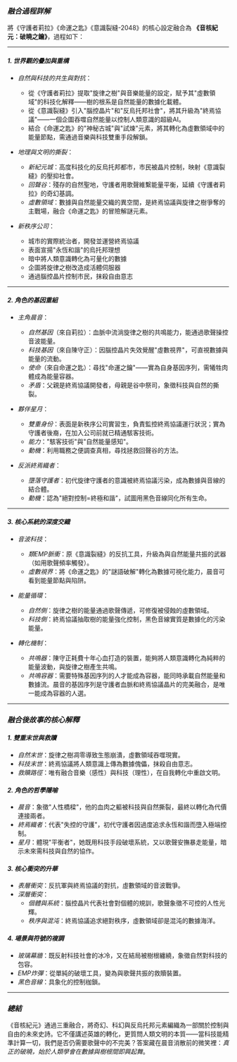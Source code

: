### *融合過程詳解*  
將《守護者莉拉》《命運之匙》《意識裂縫-2048》的核心設定融合為 **《音核紀元：破曉之鑰》**，過程如下：

---

#### *1. 世界觀的疊加與重構*  
- *自然與科技的共生與對抗*：  
  - 從《守護者莉拉》提取"旋律之樹"與音樂能量的設定，賦予其"虛數領域"的科技化解釋——樹的根系是自然能量的數據化載體。  
  - 從《意識裂縫》引入"腦控晶片"和"反烏托邦社會"，將其升級為"終焉協議"——一個企圖吞噬自然能量以控制人類意識的超級AI。  
  - 結合《命運之匙》的"神秘古城"與"試煉"元素，將其轉化為虛數領域中的能量節點，需通過音樂與科技雙重手段解鎖。  

- *地理與文明的撕裂*：  
  - *新紀元城*：高度科技化的反烏托邦都市，市民被晶片控制，映射《意識裂縫》的壓抑社會。  
  - *回聲谷*：殘存的自然聖地，守護者用歌聲維繫能量平衡，延續《守護者莉拉》的奇幻基調。  
  - *虛數領域*：數據與自然能量交織的異空間，是終焉協議與旋律之樹爭奪的主戰場，融合《命運之匙》的冒險解謎元素。  

- *新秩序公司*：
  - 城市的實際統治者，開發並運營終焉協議
  - 表面宣揚"永恆和諧"的烏托邦理想
  - 暗中將人類意識轉化為可量化的數據
  - 企圖將旋律之樹改造成活體伺服器
  - 通過腦控晶片控制市民，抹殺自由意志

---

#### *2. 角色的基因重組*  
- *主角晨音*：  
  - *自然基因*（來自莉拉）：血脈中流淌旋律之樹的共鳴能力，能通過歌聲操控音波能量。  
  - *科技基因*（來自陳守正）：因腦控晶片失效覺醒"虛數視界"，可直視數據與能量的流動。  
  - *使命*（來自命運之匙）：尋找"命運之鑰"——實為自身基因序列，需犧牲肉體成為能量容器。  
  - *矛盾*：父親是終焉協議開發者，母親是谷中祭司，象徵科技與自然的撕裂。  

- *夥伴星月*：  
  - *雙重身份*：表面是新秩序公司實習生，負責監控終焉協議運行狀況；實為守護者後裔，在加入公司前就已精通駭客技術。  
  - *能力*："駭客技術"與"自然能量感知"。  
  - *動機*：利用職務之便調查真相，尋找拯救回聲谷的方法。

- *反派終焉織者*：  
  - *墮落守護者*：初代旋律守護者的意識被終焉協議污染，成為數據與音線的結合體。  
  - *動機*：認為"絕對控制=終極和諧"，試圖用黑色音線同化所有生命。  

---

#### *3. 核心系統的深度交織*  
- *音波科技*：  
  - *類EMP脈衝*：原《意識裂縫》的反抗工具，升級為與自然能量共振的武器（如用歌聲頻率觸發）。  
  - *虛數視界*：將《命運之匙》的"謎語破解"轉化為數據可視化能力，晨音可看到能量節點與陷阱。  

- *能量循環*：  
  - *自然側*：旋律之樹的能量通過歌聲傳遞，可修復被侵蝕的虛數領域。  
  - *科技側*：終焉協議抽取樹的能量強化控制，黑色音線實質是數據化的污染能量。  

- *轉化機制*：  
  - *共鳴器*：陳守正耗費十年心血打造的裝置，能夠將人類意識轉化為純粹的能量波動，與旋律之樹產生共鳴。
  - *共鳴容器*：需要特殊基因序列的人才能成為容器，能同時承載自然能量和數據流。晨音的基因序列是守護者血脈和終焉協議晶片的完美融合，是唯一能成為容器的人選。

---

### *融合後故事的核心解釋*  

#### *1. 雙重末世與救贖*  
- *自然末世*：旋律之樹凋零導致生態崩潰，虛數領域吞噬現實。  
- *科技末世*：終焉協議將人類意識上傳為數據傀儡，抹殺自由意志。  
- *救贖路徑*：唯有融合音樂（感性）與科技（理性），在自我轉化中重啟文明。  

#### *2. 角色的哲學隱喻*  
- *晨音*：象徵"人性橋樑"，他的血肉之軀被科技與自然撕裂，最終以轉化為代價連接兩者。  
- *終焉織者*：代表"失控的守護"，初代守護者因過度追求永恆和諧而墮入極端控制。  
- *星月*：體現"平衡者"，她既用科技手段破壞系統，又以歌聲安撫暴走能量，暗示未來需科技與自然的協作。  

#### *3. 核心衝突的升華*  
- *表層衝突*：反抗軍與終焉協議的對抗，虛數領域的音波戰爭。  
- *深層衝突*：  
  - *個體與系統*：腦控晶片代表社會對個體的規訓，歌聲象徵不可控的人性光輝。  
  - *秩序與混沌*：終焉協議追求絕對秩序，虛數領域卻是混沌的數據海洋。  

#### *4. 場景與符號的複調*  
- *玻璃幕牆*：既反射科技社會的冰冷，又在結局被樹根纏繞，象徵自然對科技的包容。  
- *EMP炸彈*：從單純的破壞工具，變為與歌聲共振的救贖裝置。  
- *黑色音線*：具象化的控制枷鎖。

---

### *總結*  
《音核紀元》通過三重融合，將奇幻、科幻與反烏托邦元素編織為一部關於控制與自由的未來史詩。它不僅講述英雄的轉化，更質問人類文明的本質——當科技能精準計算一切，我們是否仍需要歌聲中的不完美？答案藏在晨音消散前的微笑裡：*真正的破曉，始於人類學會在數據與樹根間即興起舞*。